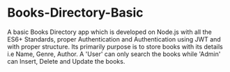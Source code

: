 # Books-Directory-Basic
A basic Books Directory app which is developed on Node.js with all the ES6+ Standards, proper Authentication and Authentication using JWT and with proper structure. Its primarily purpose is to store books with its details i.e Name, Genre, Author. A 'User' can only search the books while 'Admin' can Insert, Delete and Update the books.
